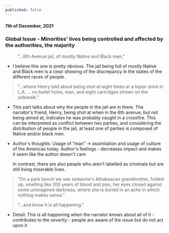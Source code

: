 ```yaml
---
published: false
---
```

#### 7th of December, 2021

### Global Issue - Minorities' lives being controlled and affected by the authorities, the majority

> "...6th Avenue jail, of mostly Native and Black men,"

- I believe this one is pretty obvious. The jail being full of mostly Native and Black men is a clear showing of the discrepancy in the states of the different races of people.

> "...where Henry told about being shot at eight times ar a liquor store in L.A. ... no bullet holes, man, and eight cartridges strewn on the sidewalk."

- This part talks about why the people in the jail are in there. The narrator's friend, Henry, being shot at when in the 6th avenue, but not being _aimed_ at, indicates he was probably caught in a crossfire. This can be interpreted as conflict between two parties, and considering the distribution of people in the jail, at least one of parties is composed of Native and/or black men.

- Author's thoughts: Usage of "man" -> assimilation and usage of culture of the Americas today. Author's feelings - decreases impact and makes it seem like the author doesn't care

	In contrast, there are also people who aren't labelled as criminals but are still living miserable lives. 

> "On a park bench we see someone's Athabascan grandmother, folded up, smelling like 200 years of blood and piss, her eyes closed against some unimagined darkness, where she is buried in an ache in which nothing makes sense."

> "...and know it is all happening."

- Detail: This is all happening when the narrator knows about all of it - contributes to the severity - people are aware of the issue but do not act upon it
